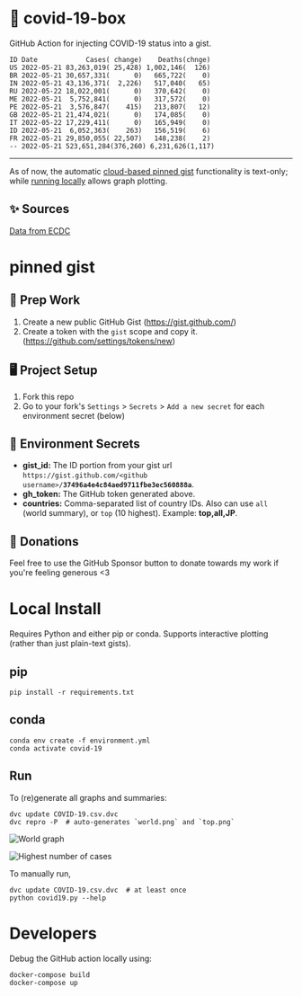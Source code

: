 # 🏥 covid-19-box

GitHub Action for injecting COVID-19 status into a gist.

```
ID Date            Cases( change)    Deaths(chnge)
US 2022-05-21 83,263,019( 25,428) 1,002,146(  126)
BR 2022-05-21 30,657,331(      0)   665,722(    0)
IN 2022-05-21 43,136,371(  2,226)   517,040(   65)
RU 2022-05-22 18,022,001(      0)   370,642(    0)
ME 2022-05-21  5,752,841(      0)   317,572(    0)
PE 2022-05-21  3,576,847(    415)   213,807(   12)
GB 2022-05-21 21,474,021(      0)   174,085(    0)
IT 2022-05-22 17,229,411(      0)   165,949(    0)
ID 2022-05-21  6,052,363(    263)   156,519(    6)
FR 2022-05-21 29,850,055( 22,507)   148,238(    2)
-- 2022-05-21 523,651,284(376,260) 6,231,626(1,117)
```

---

As of now, the automatic [cloud-based pinned gist](#pinned-gist) functionality is text-only;
while [running locally](#local-install) allows graph plotting.

## ✨ Sources

[Data from ECDC](https://www.ecdc.europa.eu/en/publications-data/download-todays-data-geographic-distribution-covid-19-cases-worldwide)

# pinned gist

## 🎒 Prep Work
1. Create a new public GitHub Gist (https://gist.github.com/)
1. Create a token with the `gist` scope and copy it. (https://github.com/settings/tokens/new)

## 🖥 Project Setup
1. Fork this repo
1. Go to your fork's `Settings` > `Secrets` > `Add a new secret` for each environment secret (below)

## 🤫 Environment Secrets
- **gist_id:** The ID portion from your gist url `https://gist.github.com/<github username>/`**`37496a4e4c84aed9711fbe3ec560888a`**.
- **gh_token:** The GitHub token generated above.
- **countries:** Comma-separated list of country IDs. Also can use `all` (world summary), or `top` (10 highest). Example: **top,all,JP**.

## 💸 Donations

Feel free to use the GitHub Sponsor button to donate towards my work if you're feeling generous <3

# Local Install

Requires Python and either pip or conda. Supports interactive plotting (rather than just plain-text gists).

## pip

```
pip install -r requirements.txt
```

## conda

```
conda env create -f environment.yml
conda activate covid-19
```

## Run

To (re)generate all graphs and summaries:

```
dvc update COVID-19.csv.dvc
dvc repro -P  # auto-generates `world.png` and `top.png`
```

![World graph](world.png)

![Highest number of cases](top.png)

To manually run,

```
dvc update COVID-19.csv.dvc  # at least once
python covid19.py --help
```

# Developers

Debug the GitHub action locally using:

```
docker-compose build
docker-compose up
```
